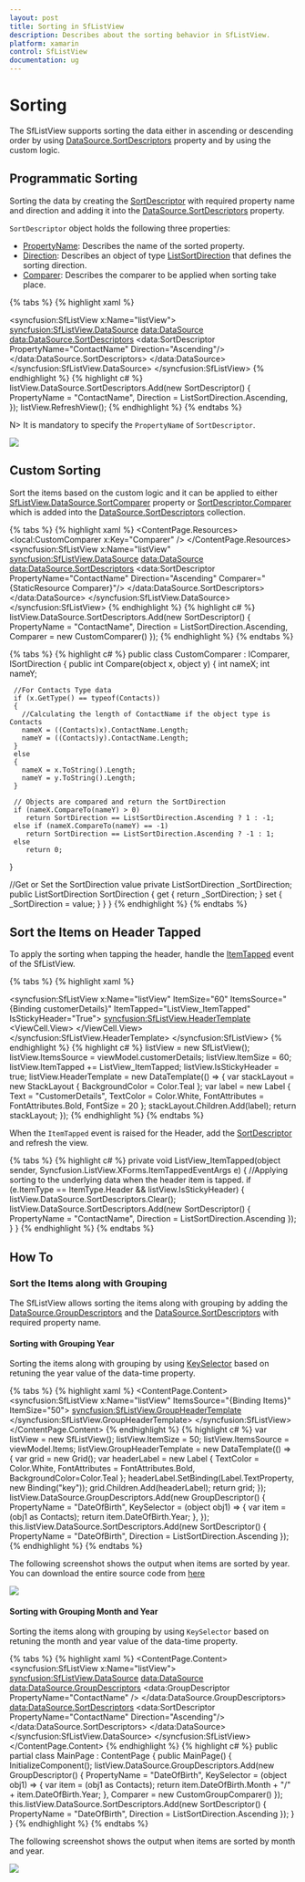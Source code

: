 ```yaml
---
layout: post
title: Sorting in SfListView
description: Describes about the sorting behavior in SfListView.
platform: xamarin
control: SfListView
documentation: ug
---
```


# Sorting 

The SfListView supports sorting the data either in ascending or descending order by using [DataSource.SortDescriptors](https://help.syncfusion.com/cr/cref_files/xamarin/datasource/Syncfusion.DataSource.Portable~Syncfusion.DataSource.DataSource~SortDescriptors.html) property and by using the custom logic.

## Programmatic Sorting

Sorting the data by creating the [SortDescriptor](https://help.syncfusion.com/cr/cref_files/xamarin/datasource/Syncfusion.DataSource.Portable~Syncfusion.DataSource.SortDescriptor.html) with required property name and direction and adding it into the [DataSource.SortDescriptors](https://help.syncfusion.com/cr/cref_files/xamarin/datasource/Syncfusion.DataSource.Portable~Syncfusion.DataSource.DataSource~SortDescriptors.html) property.

`SortDescriptor` object holds the following three properties:

* [PropertyName](https://help.syncfusion.com/cr/cref_files/xamarin/sflistview/Syncfusion.DataSource.Portable~Syncfusion.DataSource.SortDescriptor~PropertyName.html): Describes the name of the sorted property.
* [Direction](https://help.syncfusion.com/cr/cref_files/xamarin/sflistview/Syncfusion.DataSource.Portable~Syncfusion.DataSource.SortDescriptor~Direction.html): Describes an object of type [ListSortDirection](https://help.syncfusion.com/cr/cref_files/xamarin/datasource/Syncfusion.DataSource.Portable~Syncfusion.DataSource.ListSortDirection.html) that defines the sorting direction.
* [Comparer](https://help.syncfusion.com/cr/cref_files/xamarin/sflistview/Syncfusion.DataSource.Portable~Syncfusion.DataSource.SortDescriptor~Comparer.html): Describes the comparer to be applied when sorting take place.

{% tabs %}
{% highlight xaml %}
<ContentPage xmlns:syncfusion="clr-namespace:Syncfusion.ListView.XForms;assembly=Syncfusion.SfListView.XForms"
             xmlns:data="clr-namespace:Syncfusion.DataSource;assembly=Syncfusion.DataSource.Portable">
             
<syncfusion:SfListView x:Name="listView">
  <syncfusion:SfListView.DataSource>
    <data:DataSource>
      <data:DataSource.SortDescriptors>
        <data:SortDescriptor PropertyName="ContactName" Direction="Ascending"/>
      </data:DataSource.SortDescriptors>
    </data:DataSource>
  </syncfusion:SfListView.DataSource>
</syncfusion:SfListView>
</ContentPage>
{% endhighlight %}
{% highlight c# %}
listView.DataSource.SortDescriptors.Add(new SortDescriptor()
{
  PropertyName = "ContactName",
  Direction = ListSortDirection.Ascending,
}); 
listView.RefreshView();
{% endhighlight %}
{% endtabs %}

N> It is mandatory to specify the `PropertyName` of `SortDescriptor`.

![](SfListView_images/SfListView-Sorting.png)

## Custom Sorting

Sort the items based on the custom logic and it can be applied to either [SfListView.DataSource.SortComparer](https://help.syncfusion.com/cr/cref_files/xamarin/datasource/Syncfusion.DataSource.Portable~Syncfusion.DataSource.DataSource~SortComparer.html) property or [SortDescriptor.Comparer](https://help.syncfusion.com/cr/cref_files/xamarin/datasource/Syncfusion.DataSource.Portable~Syncfusion.DataSource.SortDescriptor~Comparer.html) which is added into the [DataSource.SortDescriptors](https://help.syncfusion.com/cr/cref_files/xamarin/datasource/Syncfusion.DataSource.Portable~Syncfusion.DataSource.DataSource~SortDescriptors.html) collection.

{% tabs %}
{% highlight xaml %}
<ContentPage xmlns:syncfusion="clr-namespace:Syncfusion.ListView.XForms;assembly=Syncfusion.SfListView.XForms"
             xmlns:data="clr-namespace:Syncfusion.DataSource;assembly=Syncfusion.DataSource.Portable">
  <ContentPage.Resources>
    <ResourceDictionary>
      <local:CustomComparer x:Key="Comparer" />
    </ResourceDictionary>
  </ContentPage.Resources>
  <syncfusion:SfListView x:Name="listView"
    <syncfusion:SfListView.DataSource>
      <data:DataSource>
        <data:DataSource.SortDescriptors>
          <data:SortDescriptor PropertyName="ContactName" Direction="Ascending" 
                               Comparer="{StaticResource Comparer}"/>
        </data:DataSource.SortDescriptors>
      </data:DataSource>
    </syncfusion:SfListView.DataSource>
  </syncfusion:SfListView>
</ContentPage>
{% endhighlight %}
{% highlight c# %}
listView.DataSource.SortDescriptors.Add(new SortDescriptor()
{
  PropertyName = "ContactName",
  Direction = ListSortDirection.Ascending,
  Comparer = new CustomComparer()
});
{% endhighlight %}
{% endtabs %}

{% tabs %}
{% highlight c# %}
public class CustomComparer : IComparer<object>, ISortDirection
{
  public int Compare(object x, object y)
  {
     int nameX;
     int nameY;

     //For Contacts Type data
     if (x.GetType() == typeof(Contacts))
     {
       //Calculating the length of ContactName if the object type is Contacts
       nameX = ((Contacts)x).ContactName.Length;
       nameY = ((Contacts)y).ContactName.Length;
     }
     else
     {
       nameX = x.ToString().Length;
       nameY = y.ToString().Length;
     }

     // Objects are compared and return the SortDirection
     if (nameX.CompareTo(nameY) > 0)
        return SortDirection == ListSortDirection.Ascending ? 1 : -1;
     else if (nameX.CompareTo(nameY) == -1)
        return SortDirection == ListSortDirection.Ascending ? -1 : 1;
     else
        return 0;
   }

   //Get or Set the SortDirection value
   private ListSortDirection _SortDirection;
   public ListSortDirection SortDirection
   {
     get { return _SortDirection; }
     set { _SortDirection = value; }
   }
}
{% endhighlight %}
{% endtabs %}

## Sort the Items on Header Tapped

To apply the sorting when tapping the header, handle the [ItemTapped](https://help.syncfusion.com/cr/cref_files/xamarin/sflistview/Syncfusion.SfListView.XForms~Syncfusion.ListView.XForms.SfListView~ItemTapped_EV.html) event of the SfListView.

{% tabs %}
{% highlight xaml %}
<ContentPage xmlns:syncfusion="clr-namespace:Syncfusion.ListView.XForms;assembly=Syncfusion.SfListView.XForms"
             xmlns:data="clr-namespace:Syncfusion.DataSource;assembly=Syncfusion.DataSource.Portable">
             
<syncfusion:SfListView x:Name="listView" ItemSize="60"
                       ItemsSource="{Binding customerDetails}" 
                       ItemTapped="ListView_ItemTapped" 
                       IsStickyHeader="True">
  <syncfusion:SfListView.HeaderTemplate>
    <DataTemplate>
      <ViewCell>
        <ViewCell.View>
          <StackLayout BackgroundColor="Teal">
            <Label TextColor="White" FontSize="20" FontAttributes="Bold" Text="CustomerDetails" />
          </StackLayout>
        </ViewCell.View>
      </ViewCell>
    </DataTemplate>
  </syncfusion:SfListView.HeaderTemplate>
</syncfusion:SfListView>
</ContentPage>
{% endhighlight %}
{% highlight c# %}
listView = new SfListView();
listView.ItemsSource = viewModel.customerDetails;
listView.ItemSize = 60;
listView.ItemTapped += ListView_ItemTapped;
listView.IsStickyHeader = true;
listView.HeaderTemplate = new DataTemplate(() => 
{
  var stackLayout = new StackLayout { BackgroundColor = Color.Teal };
  var label = new Label { Text = "CustomerDetails", TextColor = Color.White, 
                          FontAttributes = FontAttributes.Bold, FontSize = 20 };
  stackLayout.Children.Add(label);
  return stackLayout;
});
{% endhighlight %}
{% endtabs %}

When the `ItemTapped` event is raised for the Header, add the [SortDescriptor](https://help.syncfusion.com/cr/cref_files/xamarin/datasource/Syncfusion.DataSource.Portable~Syncfusion.DataSource.SortDescriptor.html) and refresh the view.

{% tabs %}
{% highlight c# %}
private void ListView_ItemTapped(object sender, Syncfusion.ListView.XForms.ItemTappedEventArgs e)
{
  //Applying sorting to the underlying data when the header item is tapped.
  if (e.ItemType == ItemType.Header && listView.IsStickyHeader)
  {
    listView.DataSource.SortDescriptors.Clear();
    listView.DataSource.SortDescriptors.Add(new SortDescriptor()
    {
      PropertyName = "ContactName",
      Direction = ListSortDirection.Ascending
    });
  }
}
{% endhighlight %}
{% endtabs %}

## How To

### Sort the Items along with Grouping
 
The SfListView allows sorting the items along with grouping by adding the [DataSource.GroupDescriptors](https://help.syncfusion.com/cr/cref_files/xamarin/datasource/Syncfusion.DataSource.Portable~Syncfusion.DataSource.DataSource~GroupDescriptors.html) and the [DataSource.SortDescriptors](https://help.syncfusion.com/cr/cref_files/xamarin/datasource/Syncfusion.DataSource.Portable~Syncfusion.DataSource.DataSource~SortDescriptors.html) with required property name. 

#### Sorting with Grouping Year

Sorting the items along with grouping by using [KeySelector](https://help.syncfusion.com/cr/cref_files/xamarin/datasource/Syncfusion.DataSource.Portable~Syncfusion.DataSource.GroupDescriptor~KeySelector.html) based on retuning the year value of the data-time property.

{% tabs %}
{% highlight xaml %}
<ContentPage xmlns:listView="clr-namespace:Syncfusion.ListView.XForms;assembly=Syncfusion.SfListView.XForms"
             xmlns:data="clr-namespace:Syncfusion.DataSource;assembly=Syncfusion.DataSource.Portable">
  <ContentPage.Content>
    <syncfusion:SfListView x:Name="listView" ItemsSource="{Binding Items}" ItemSize="50">
      <syncfusion:SfListView.GroupHeaderTemplate>
        <DataTemplate>
		  <Grid>
          <Label Text= "{Binding Key}" BackgroundColor="Teal" FontAttributes="Bold" TextColor="White"/>
		  </Grid>
        </DataTemplate>
      </syncfusion:SfListView.GroupHeaderTemplate>
    </syncfusion:SfListView>
  </ContentPage.Content>
</ContentPage>
{% endhighlight %}
{% highlight c# %}
var listView = new SfListView();
listView.ItemSize = 50;
listView.ItemsSource = viewModel.Items;
listView.GroupHeaderTemplate = new DataTemplate(() => 
{
   var grid = new Grid();
   var headerLabel = new Label
   {
   TextColor = Color.White,
   FontAttributes = FontAttributes.Bold,
   BackgroundColor=Color.Teal
   };
   headerLabel.SetBinding(Label.TextProperty, new Binding("key"));
   grid.Children.Add(headerLabel);
   return grid;
});
listView.DataSource.GroupDescriptors.Add(new GroupDescriptor()
{
  PropertyName = "DateOfBirth",
  KeySelector = (object obj1) =>
  {
   var item = (obj1 as Contacts);
   return item.DateOfBirth.Year;
  },
});
this.listView.DataSource.SortDescriptors.Add(new SortDescriptor()
{
  PropertyName = "DateOfBirth",
  Direction = ListSortDirection.Ascending
});
{% endhighlight %}
{% endtabs %}

The following screenshot shows the output when items are sorted by year. You can download the entire source code from [here](http://www.syncfusion.com/downloads/support/directtrac/general/ze/ListViewSample1205954757)

![](SfListView_images/SfListView-Sorting1.png)

#### Sorting with Grouping Month and Year

Sorting the items along with grouping by using `KeySelector` based on retuning the month and year value of the data-time property.

{% tabs %}
{% highlight xaml %}
<ContentPage xmlns:listView="clr-namespace:Syncfusion.ListView.XForms;assembly=Syncfusion.SfListView.XForms"
             xmlns:data="clr-namespace:Syncfusion.DataSource;assembly=Syncfusion.DataSource.Portable">
  <ContentPage.Content>
    <syncfusion:SfListView x:Name="listView">
      <syncfusion:SfListView.DataSource>
        <data:DataSource>
        <data:DataSource.GroupDescriptors>
            <data:GroupDescriptor PropertyName="ContactName" />
          </data:DataSource.GroupDescriptors>
          <data:DataSource.SortDescriptors>
            <data:SortDescriptor PropertyName="ContactName" Direction="Ascending"/>
          </data:DataSource.SortDescriptors>
        </data:DataSource>
      </syncfusion:SfListView.DataSource>
    </syncfusion:SfListView>
  </ContentPage.Content>
</ContentPage>
{% endhighlight %}
{% highlight c# %}
public partial class MainPage : ContentPage
{
   public MainPage()
   {
       InitializeComponent();
       listView.DataSource.GroupDescriptors.Add(new GroupDescriptor()
       {
           PropertyName = "DateOfBirth",
           KeySelector = (object obj1) =>
           {
               var item = (obj1 as Contacts);
               return item.DateOfBirth.Month + "/" + item.DateOfBirth.Year;
           },
           Comparer = new CustomGroupComparer()
       });
       this.listView.DataSource.SortDescriptors.Add(new SortDescriptor()
       {
           PropertyName = "DateOfBirth",
           Direction = ListSortDirection.Ascending
       });
   }
}
{% endhighlight %}
{% endtabs %}

The following screenshot shows the output when items are sorted by month and year.

![](SfListView_images/SfListView-Sorting2.png)


